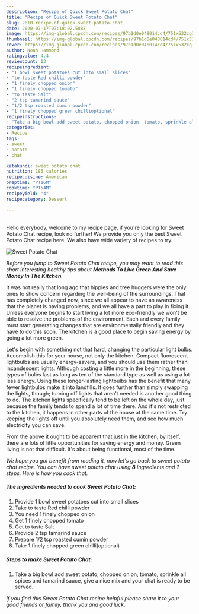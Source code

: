 ```yaml
---
description: "Recipe of Quick Sweet Potato Chat"
title: "Recipe of Quick Sweet Potato Chat"
slug: 2810-recipe-of-quick-sweet-potato-chat
date: 2020-07-17T07:18:02.588Z
image: https://img-global.cpcdn.com/recipes/97b1d0e048014cd4/751x532cq70/sweet-potato-chat-recipe-main-photo.jpg
thumbnail: https://img-global.cpcdn.com/recipes/97b1d0e048014cd4/751x532cq70/sweet-potato-chat-recipe-main-photo.jpg
cover: https://img-global.cpcdn.com/recipes/97b1d0e048014cd4/751x532cq70/sweet-potato-chat-recipe-main-photo.jpg
author: Noah Hammond
ratingvalue: 4.4
reviewcount: 13
recipeingredient:
- "1 bowl sweet potatoes cut into small slices"
- "to taste Red chilli powder"
- "1 finely chopped onion"
- "1 finely chopped tomato"
- "to taste Salt"
- "2 tsp tamarind sauce"
- "1/2 tsp roasted cumin powder"
- "1 finely chopped green chillioptional"
recipeinstructions:
- "Take a big bowl add sweet potato, chopped onion, tomato, sprinkle all spices and tamarind sauce, give a nice mix and your chat is ready to be served."
categories:
- Recipe
tags:
- sweet
- potato
- chat

katakunci: sweet potato chat 
nutrition: 185 calories
recipecuisine: American
preptime: "PT16M"
cooktime: "PT54M"
recipeyield: "4"
recipecategory: Dessert

---
```

<br>
Hello everybody, welcome to my recipe page, if you're looking for Sweet Potato Chat recipe, look no further! We provide you only the best Sweet Potato Chat recipe here. We also have wide variety of recipes to try.
<br>


![Sweet Potato Chat](https://img-global.cpcdn.com/recipes/97b1d0e048014cd4/751x532cq70/sweet-potato-chat-recipe-main-photo.jpg)

<i>Before you jump to Sweet Potato Chat recipe, you may want to read this short interesting healthy tips about 
<strong>Methods To Live Green And Save Money In The Kitchen</strong>.</i>
</br>

It was not really that long ago that hippies and tree huggers were the only ones to show concern regarding the well-being of the surroundings. That has completely changed now, since we all appear to have an awareness that the planet is having problems, and we all have a part to play in fixing it. Unless everyone begins to start living a lot more eco-friendly we won't be able to resolve the problems of the environment. Each and every family must start generating changes that are environmentally friendly and they have to do this soon. The kitchen is a good place to begin saving energy by going a lot more green.

Let's begin with something not that hard, changing the particular light bulbs. Accomplish this for your house, not only the kitchen. Compact fluorescent lightbulbs are usually energy-savers, and you should use them rather than incandescent lights. Although costing a little more in the beginning, these types of bulbs last as long as ten of the standard type as well as using a lot less energy. Using these longer-lasting lightbulbs has the benefit that many fewer lightbulbs make it into landfills. It goes further than simply swapping the lights, though; turning off lights that aren't needed is another good thing to do. The kitchen lights specifically tend to be left on the whole day, just because the family tends to spend a lot of time there. And it's not restricted to the kitchen, it happens in other parts of the house at the same time. Try keeping the lights off until you absolutely need them, and see how much electricity you can save.

From the above it ought to be apparent that just in the kitchen, by itself, there are lots of little opportunities for saving energy and money. Green living is not that difficult. It's about being functional, most of the time.


<i>We hope you got benefit from reading it, now let's go back to sweet potato chat recipe. You can have sweet potato chat using <strong>8</strong> ingredients and <strong>1</strong> steps. Here is how you cook that.
</i>

##### The ingredients needed to cook Sweet Potato Chat:

1. Provide 1 bowl sweet potatoes cut into small slices
1. Take to taste Red chilli powder
1. You need 1 finely chopped onion
1. Get 1 finely chopped tomato
1. Get to taste Salt
1. Provide 2 tsp tamarind sauce
1. Prepare 1/2 tsp roasted cumin powder
1. Take 1 finely chopped green chilli(optional)


##### Steps to make Sweet Potato Chat:

1. Take a big bowl add sweet potato, chopped onion, tomato, sprinkle all spices and tamarind sauce, give a nice mix and your chat is ready to be served.


<i>If you find this Sweet Potato Chat recipe helpful please share it to your good friends or family, thank you and good luck.</i>
